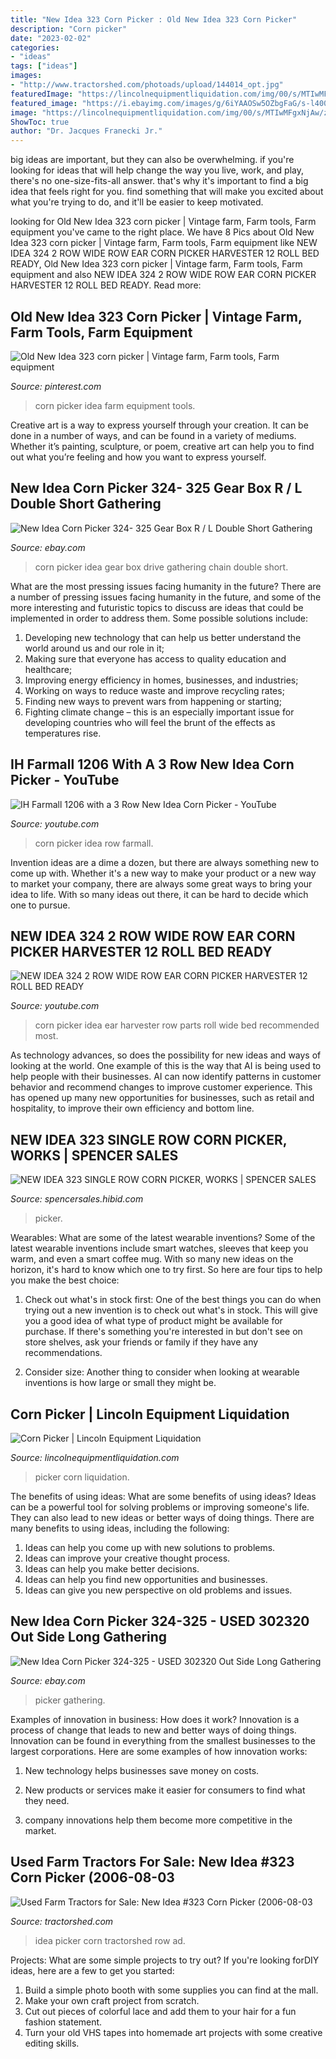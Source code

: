 ```yaml
---
title: "New Idea 323 Corn Picker : Old New Idea 323 Corn Picker"
description: "Corn picker"
date: "2023-02-02"
categories:
- "ideas"
tags: ["ideas"]
images:
- "http://www.tractorshed.com/photoads/upload/144014_opt.jpg"
featuredImage: "https://lincolnequipmentliquidation.com/img/00/s/MTIwMFgxNjAw/z/sa0AAOSwavZe8gwy/$_1.JPG"
featured_image: "https://i.ebayimg.com/images/g/6iYAAOSw5OZbgFaG/s-l400.jpg"
image: "https://lincolnequipmentliquidation.com/img/00/s/MTIwMFgxNjAw/z/sa0AAOSwavZe8gwy/$_1.JPG"
ShowToc: true
author: "Dr. Jacques Franecki Jr."
---
```



big ideas are important, but they can also be overwhelming. if you're looking for ideas that will help change the way you live, work, and play, there's no one-size-fits-all answer. that's why it's important to find a big idea that feels right for you. find something that will make you excited about what you're trying to do, and it'll be easier to keep motivated.

	

		
looking for Old New Idea 323 corn picker | Vintage farm, Farm tools, Farm equipment you've came to the right place. We have 8 Pics about Old New Idea 323 corn picker | Vintage farm, Farm tools, Farm equipment like NEW IDEA 324 2 ROW WIDE ROW EAR CORN PICKER HARVESTER 12 ROLL BED READY, Old New Idea 323 corn picker | Vintage farm, Farm tools, Farm equipment and also NEW IDEA 324 2 ROW WIDE ROW EAR CORN PICKER HARVESTER 12 ROLL BED READY. Read more:
		
    
## Old New Idea 323 Corn Picker | Vintage Farm, Farm Tools, Farm Equipment

<img loading=lazy src="https://i.pinimg.com/originals/4b/82/b6/4b82b68cff725e0013c9f0e10cde98d6.jpg" onerror="this.onerror=null;this.src='https://tse1.mm.bing.net/th?id=OIP.ljQq7oo0EdSgc9Gh30ue_QHaFj&amp;pid=15.1';" alt="Old New Idea 323 corn picker | Vintage farm, Farm tools, Farm equipment">

_Source: pinterest.com_

>corn picker idea farm equipment tools. 

	

Creative art is a way to express yourself through your creation. It can be done in a number of ways, and can be found in a variety of mediums. Whether it’s painting, sculpture, or poem, creative art can help you to find out what you’re feeling and how you want to express yourself.

    
## New Idea Corn Picker 324- 325 Gear Box R / L Double Short Gathering

<img loading=lazy src="https://i.ebayimg.com/images/g/6iYAAOSw5OZbgFaG/s-l400.jpg" onerror="this.onerror=null;this.src='https://tse3.mm.bing.net/th?id=OIP.P_x8MfzWv-ksKoWkl78jewAAAA&amp;pid=15.1';" alt="New Idea Corn Picker 324- 325 Gear Box R / L Double Short Gathering">

_Source: ebay.com_

>corn picker idea gear box drive gathering chain double short. 

	

What are the most pressing issues facing humanity in the future?
There are a number of pressing issues facing humanity in the future, and some of the more interesting and futuristic topics to discuss are ideas that could be implemented in order to address them. Some possible solutions include: 
1) Developing new technology that can help us better understand the world around us and our role in it; 
2) Making sure that everyone has access to quality education and healthcare; 
3) Improving energy efficiency in homes, businesses, and industries; 
4) Working on ways to reduce waste and improve recycling rates; 
5) Finding new ways to prevent wars from happening or starting; 
6) Fighting climate change – this is an especially important issue for developing countries who will feel the brunt of the effects as temperatures rise.

    
## IH Farmall 1206 With A 3 Row New Idea Corn Picker - YouTube

<img loading=lazy src="https://i.ytimg.com/vi/Q5gn9vYVqoY/hqdefault.jpg" onerror="this.onerror=null;this.src='https://tse3.mm.bing.net/th?id=OIP.EFfrWHS4fgOezi-tLyHeKwEsDh&amp;pid=15.1';" alt="IH Farmall 1206 with a 3 Row New Idea Corn Picker - YouTube">

_Source: youtube.com_

>corn picker idea row farmall. 

	

Invention ideas are a dime a dozen, but there are always something new to come up with. Whether it's a new way to make your product or a new way to market your company, there are always some great ways to bring your idea to life. With so many ideas out there, it can be hard to decide which one to pursue.

    
## NEW IDEA 324 2 ROW WIDE ROW EAR CORN PICKER HARVESTER 12 ROLL BED READY

<img loading=lazy src="https://i.ytimg.com/vi/DKJC8C46C7Y/maxresdefault.jpg" onerror="this.onerror=null;this.src='https://tse3.mm.bing.net/th?id=OIP.JhFdDmaPZIL1xvvmY3DkIgHaEK&amp;pid=15.1';" alt="NEW IDEA 324 2 ROW WIDE ROW EAR CORN PICKER HARVESTER 12 ROLL BED READY">

_Source: youtube.com_

>corn picker idea ear harvester row parts roll wide bed recommended most. 

	

As technology advances, so does the possibility for new ideas and ways of looking at the world. One example of this is the way that AI is being used to help people with their businesses. AI can now identify patterns in customer behavior and recommend changes to improve customer experience. This has opened up many new opportunities for businesses, such as retail and hospitality, to improve their own efficiency and bottom line.

    
## NEW IDEA 323 SINGLE ROW CORN PICKER, WORKS | SPENCER SALES

<img loading=lazy src="https://media.sandhills.com/img.axd?id=4323045887&amp;wid=&amp;p=&amp;ext=&amp;w=0&amp;h=0&amp;t=&amp;lp=&amp;c=True&amp;wt=False&amp;sz=Max&amp;rt=0&amp;checksum=hCpwyuyvknyKrgKwt0IiN6mFjvrzC5Pu" onerror="this.onerror=null;this.src='https://tse3.mm.bing.net/th?id=OIP.qRSj4R5x-02QX_vYIOcmsgHaE7&amp;pid=15.1';" alt="NEW IDEA 323 SINGLE ROW CORN PICKER, WORKS | SPENCER SALES">

_Source: spencersales.hibid.com_

>picker. 

	

Wearables: What are some of the latest wearable inventions?
Some of the latest wearable inventions include smart watches, sleeves that keep you warm, and even a smart coffee mug. With so many new ideas on the horizon, it's hard to know which one to try first. So here are four tips to help you make the best choice:
1. Check out what's in stock first: One of the best things you can do when trying out a new invention is to check out what's in stock. This will give you a good idea of what type of product might be available for purchase. If there's something you're interested in but don't see on store shelves, ask your friends or family if they have any recommendations.

2. Consider size: Another thing to consider when looking at wearable inventions is how large or small they might be.

    
## Corn Picker | Lincoln Equipment Liquidation

<img loading=lazy src="https://lincolnequipmentliquidation.com/img/00/s/MTIwMFgxNjAw/z/sa0AAOSwavZe8gwy/$_1.JPG" onerror="this.onerror=null;this.src='https://tse2.mm.bing.net/th?id=OIP.NhnhvSshQTeIpaCw81A3tAAAAA&amp;pid=15.1';" alt="Corn Picker | Lincoln Equipment Liquidation">

_Source: lincolnequipmentliquidation.com_

>picker corn liquidation. 

	

The benefits of using ideas: What are some benefits of using ideas?
Ideas can be a powerful tool for solving problems or improving someone's life. They can also lead to new ideas or better ways of doing things. There are many benefits to using ideas, including the following: 
1. Ideas can help you come up with new solutions to problems.
2. Ideas can improve your creative thought process. 
3. Ideas can help you make better decisions. 
4. Ideas can help you find new opportunities and businesses. 
5. Ideas can give you new perspective on old problems and issues.

    
## New Idea Corn Picker 324-325 - USED 302320 Out Side Long Gathering

<img loading=lazy src="https://i.ebayimg.com/images/g/OCIAAOSwPbddyB98/s-l300.jpg" onerror="this.onerror=null;this.src='https://tse2.mm.bing.net/th?id=OIP.-8JcJc7x1DzqC2IZ2h7ewQAAAA&amp;pid=15.1';" alt="New Idea Corn Picker 324-325 - USED 302320 Out Side Long Gathering">

_Source: ebay.com_

>picker gathering. 

	

Examples of innovation in business: How does it work?
Innovation is a process of change that leads to new and better ways of doing things. Innovation can be found in everything from the smallest businesses to the largest corporations. Here are some examples of how innovation works:
1. New technology helps businesses save money on costs.

2. New products or services make it easier for consumers to find what they need.

3. company innovations help them become more competitive in the market.


    
## Used Farm Tractors For Sale: New Idea #323 Corn Picker (2006-08-03

<img loading=lazy src="http://www.tractorshed.com/photoads/upload/144014_opt.jpg" onerror="this.onerror=null;this.src='https://tse3.mm.bing.net/th?id=OIP.WVkxTleEBDS77NVbII_iWQHaF6&amp;pid=15.1';" alt="Used Farm Tractors for Sale: New Idea #323 Corn Picker (2006-08-03">

_Source: tractorshed.com_

>idea picker corn tractorshed row ad. 

	

Projects: What are some simple projects to try out?
If you're looking forDIY ideas, here are a few to get you started: 
1. Build a simple photo booth with some supplies you can find at the mall.
2. Make your own craft project from scratch.
3. Cut out pieces of colorful lace and add them to your hair for a fun fashion statement. 
4. Turn your old VHS tapes into homemade art projects with some creative editing skills.

